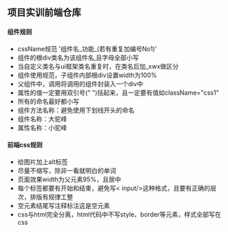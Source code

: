 ## 项目实训前端仓库
#### 组件规则
* cssName规范 '组件名_功能_(若有重复加编号No1)'
* 组件的根div类名为该组件名,且字母全部小写
* 当自定义类名与ui框架类名重复时，在类名后加_xwx做区分
* 组件使用规范，子组件内部根div设置width为100%
* 父组件中，调用将调用的组件封装入一个div中
* 属性的值一定要用双引号(" ")括起来，且一定要有值如className="css1"
* 所有的命名最好都小写
* 组件方法名称：避免使用下划线开头的命名
* 组件名称：大驼峰
* 属性名称：小驼峰
#### 前端css规则
* 给图片加上alt标签
* 尽量不缩写，除非一看就明白的单词
* 页面效果width为父元素95%，且居中
* 每个标签都要有开始和结束，避免写< input/>这种格式，且要有正确的层次，排版有规律工整
* 空元素结尾写注释标注这是空元素
* css与html完全分离，html代码中不写style、border等元素，样式全部写在css